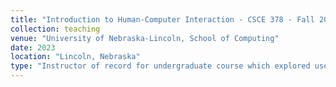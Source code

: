 ```yaml
---
title: "Introduction to Human-Computer Interaction - CSCE 378 - Fall 2023"
collection: teaching
venue: "University of Nebraska-Lincoln, School of Computing"
date: 2023
location: "Lincoln, Nebraska"
type: "Instructor of record for undergraduate course which explored user experience design. Students mainly comprised of Software Engineering and Computer Science majors. Within the Fall of 2023 there were 99 students."
---
```


